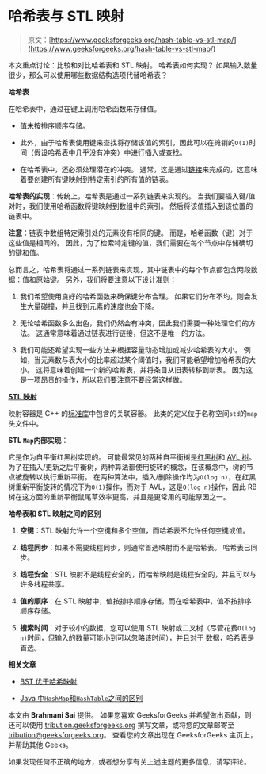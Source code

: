 # 哈希表与 STL 映射

> 原文：[https://www.geeksforgeeks.org/hash-table-vs-stl-map/](https://www.geeksforgeeks.org/hash-table-vs-stl-map/)

本文重点讨论：比较和对比哈希表和 STL 映射。 哈希表如何实现？ 如果输入数量很少，那么可以使用哪些数据结构选项代替哈希表？

**哈希表**

在哈希表中，通过在键上调用哈希函数来存储值。

*   值未按排序顺序存储。

*   此外，由于哈希表使用键来查找将存储该值的索引，因此可以在摊销的`O(1)`时间（假设哈希表中几乎没有冲突）中进行插入或查找。

*   在哈希表中，还必须处理潜在的冲突。 通常，这是通过[链接](https://www.geeksforgeeks.org/hashing-set-2-separate-chaining/)来完成的，这意味着要创建所有键映射到特定索引的所有值的链表。

**哈希表的实现**：传统上，哈希表是通过一系列链表来实现的。 当我们要插入键/值对时，我们使用哈希函数将键映射到数组中的索引。 然后将该值插入到该位置的链表中。

**注意**：链表中数组特定索引处的元素没有相同的键。 而是，哈希函数（键）对于这些值是相同的。 因此，为了检索特定键的值，我们需要在每个节点中存储确切的键和值。

总而言之，哈希表将通过一系列链表来实现，其中链表中的每个节点都包含两段数据：值和原始键。 另外，我们将要注意以下设计准则：

1.  我们希望使用良好的哈希函数来确保键分布合理。 如果它们分布不均，则会发生大量碰撞，并且找到元素的速度也会下降。

2.  无论哈希函数多么出色，我们仍然会有冲突，因此我们需要一种处理它们的方法。 这通常意味着通过链表进行链接，但这不是唯一的方法。

3.  我们可能还希望实现一些方法来根据容量动态增加或减少哈希表的大小。 例如，当元素数与表大小的比率超过某个阈值时，我们可能希望增加哈希表的大小。 这将意味着创建一个新的哈希表，并将条目从旧表转移到新表。 因为这是一项昂贵的操作，所以我们要注意不要经常这样做。

[**STL 映射**](https://www.geeksforgeeks.org/map-associative-containers-the-c-standard-template-library-stl/)

映射容器是 C++ 的[标准库](https://www.geeksforgeeks.org/stack-in-cpp-stl/)中包含的关联容器。 此类的定义位于名称空间`std`的`map`头文件中。

**STL `Map`内部实现**：

它是作为自平衡红黑树实现的。 可能最常见的两种自平衡树是[红黑树](https://www.geeksforgeeks.org/red-black-tree-set-1-introduction-2/)和 [AVL 树](https://www.geeksforgeeks.org/avl-tree-set-1-insertion/)。 为了在插入/更新之后平衡树，两种算法都使用旋转的概念，在该概念中，树的节点被旋转以执行重新平衡。 在两种算法中，插入/删除操作均为`O(log n)`，在红黑树重新平衡旋转的情况下为`O(1)`操作，而对于 AVL，这是`O(log n)`操作，因此 RB 树在这方面的重新平衡鼠尾草效率更高，并且是更常用的可能原因之一。

**哈希表和 STL 映射之间的区别**

1.  **空键**：STL 映射允许一个空键和多个空值，而哈希表不允许任何空键或值。

2.  **线程同步**：如果不需要线程同步，则通常首选映射而不是哈希表。 哈希表已同步。

3.  **线程安全**：STL 映射不是线程安全的，而哈希映射是线程安全的，并且可以与许多线程共享。

4.  **值的顺序**：在 STL 映射中，值按排序顺序存储，而在哈希表中，值不按排序顺序存储。

5.  **搜索时间**：对于较小的数据，您可以使用 STL 映射或二叉树（尽管花费`O(log n)`时间，但输入的数量可能小到可以忽略该时间），并且对于 数据，哈希表是首选。

**相关文章**

*   [BST 优于哈希映射](https://www.geeksforgeeks.org/advantages-of-bst-over-hash-table/)

*   [Java 中`HashMap`和`HashTable`之间的区别](https://www.geeksforgeeks.org/differences-between-hashmap-and-hashtable-in-java/)

本文由 **Brahmani Sai** 提供。 如果您喜欢 GeeksforGeeks 并希望做出贡献，则还可以使用 [tribution.geeksforgeeks.org](http://www.contribute.geeksforgeeks.org) 撰写文章，或将您的文章邮寄至 tribution@geeksforgeeks.org。 查看您的文章出现在 GeeksforGeeks 主页上，并帮助其他 Geeks。

如果发现任何不正确的地方，或者想分享有关上述主题的更多信息，请写评论。

